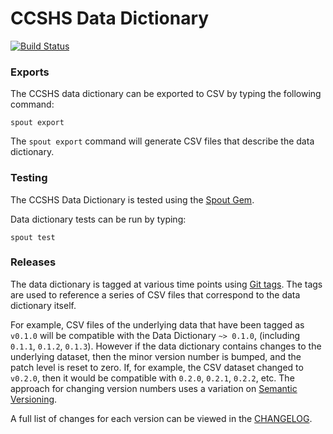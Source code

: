 CCSHS Data Dictionary
=====================

[![Build Status](https://travis-ci.org/nsrr/ccshs-data-dictionary.svg?branch=master)](https://travis-ci.org/nsrr/ccshs-data-dictionary)

### Exports

The CCSHS data dictionary can be exported to CSV by typing the following command:

```
spout export
```

The `spout export` command will generate CSV files that describe the data
dictionary.


### Testing

The CCSHS Data Dictionary is tested using the [Spout Gem](https://github.com/nsrr/spout).

Data dictionary tests can be run by typing:

```
spout test
```


### Releases

The data dictionary is tagged at various time points using
[Git tags](http://git-scm.com/book/en/Git-Basics-Tagging). The tags are used to
reference a series of CSV files that correspond to the data dictionary itself.

For example, CSV files of the underlying data that have been tagged as `v0.1.0`
will be compatible with the Data Dictionary `~> 0.1.0`,
(including `0.1.1`, `0.1.2`, `0.1.3`). However if the data dictionary contains
changes to the underlying dataset, then the minor version number is bumped, and
the patch level is reset to zero. If, for example, the CSV dataset changed to
`v0.2.0`, then it would be compatible with `0.2.0`, `0.2.1`, `0.2.2`, etc. The
approach for changing version numbers uses a variation on
[Semantic Versioning](http://semver.org).

A full list of changes for each version can be viewed in the
[CHANGELOG](https://github.com/nsrr/ccshs-data-dictionary/blob/master/CHANGELOG.md).

